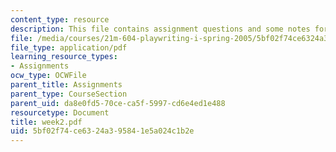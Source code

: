 ```yaml
---
content_type: resource
description: This file contains assignment questions and some notes for week 2.
file: /media/courses/21m-604-playwriting-i-spring-2005/5bf02f74ce6324a395841e5a024c1b2e_week2.pdf
file_type: application/pdf
learning_resource_types:
- Assignments
ocw_type: OCWFile
parent_title: Assignments
parent_type: CourseSection
parent_uid: da8e0fd5-70ce-ca5f-5997-cd6e4ed1e488
resourcetype: Document
title: week2.pdf
uid: 5bf02f74-ce63-24a3-9584-1e5a024c1b2e
---
```

